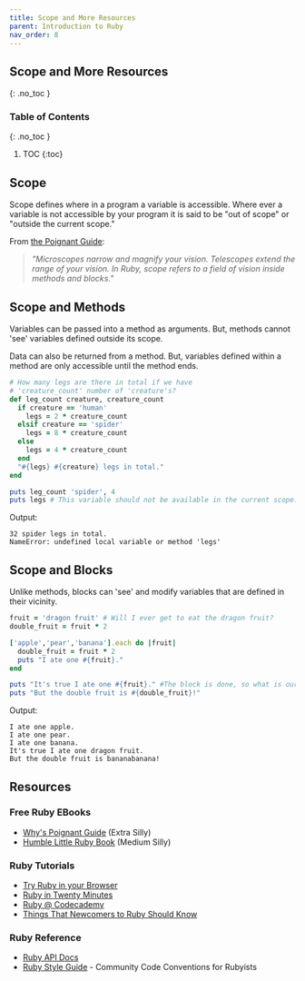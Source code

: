 ```yaml
---
title: Scope and More Resources
parent: Introduction to Ruby
nav_order: 8
---
```


<!--prettier-ignore-start-->
## Scope and More Resources 
{: .no_toc }

### Table of Contents
{: .no_toc }

1. TOC
{:toc}

<!--prettier-ignore-end-->

## Scope

Scope defines where in a program a variable is accessible. Where ever a variable is not accessible by your program it is said to be "out of scope" or "outside the current scope."

From [the Poignant Guide](https://poignant.guide):

> _"Microscopes narrow and magnify your vision. Telescopes extend the range of your vision. In Ruby, scope refers to a field of vision inside methods and blocks."_

## Scope and Methods

Variables can be passed into a method as arguments. But, methods cannot 'see' variables defined outside its scope.

Data can also be returned from a method. But, variables defined within a method are only accessible until the method ends.

```ruby
# How many legs are there in total if we have
# 'creature_count' number of 'creature's?
def leg_count creature, creature_count
  if creature == 'human'
    legs = 2 * creature_count
  elsif creature == 'spider'
    legs = 8 * creature_count
  else
    legs = 4 * creature_count
  end
  "#{legs} #{creature} legs in total."
end

puts leg_count 'spider', 4
puts legs # This variable should not be available in the current scope.
```

Output:

```
32 spider legs in total.
NameError: undefined local variable or method 'legs'
```

## Scope and Blocks

Unlike methods, blocks can 'see' and modify variables that are defined in their vicinity.

```ruby
fruit = 'dragon fruit' # Will I ever get to eat the dragon fruit?
double_fruit = fruit * 2

['apple','pear','banana'].each do |fruit|
  double_fruit = fruit * 2
  puts "I ate one #{fruit}."
end

puts "It's true I ate one #{fruit}." #The block is done, so what is our fruit?
puts "But the double fruit is #{double_fruit}!"
```

Output:

```
I ate one apple.
I ate one pear.
I ate one banana.
It's true I ate one dragon fruit.
But the double fruit is bananabanana!
```

## Resources

### Free Ruby EBooks

- [Why's Poignant Guide](https://poignant.guide/) (Extra Silly)
- [Humble Little Ruby Book](https://ia802803.us.archive.org/21/items/ost-computer-science-humble-little-ruby-book/humble%20little%20ruby%20book.pdf) (Medium Silly)

### Ruby Tutorials

- [Try Ruby in your Browser](https://try.ruby-lang.org/)
- [Ruby in Twenty Minutes](http://www.ruby-lang.org/en/documentation/quickstart/)
- [Ruby @ Codecademy](https://www.codecademy.com/catalog/language/ruby)
- [Things That Newcomers to Ruby Should Know](http://www.cs.auckland.ac.nz/references/ruby/doc_bundle/Newcomers/ruby.html)

### Ruby Reference

- [Ruby API Docs](http://www.ruby-doc.org/)
- [Ruby Style Guide](https://github.com/bbatsov/ruby-style-guide) - Community Code Conventions for Rubyists
